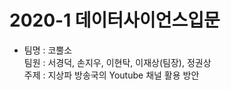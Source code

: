 # 2020-1 데이터사이언스입문
* 팀명 : 코뿔소 <br>
팀원 : 서경덕, 손지우, 이현탁, 이재상(팀장), 정권상 <br>
주제 : 지상파 방송국의 Youtube 채널 활용 방안 <br>

